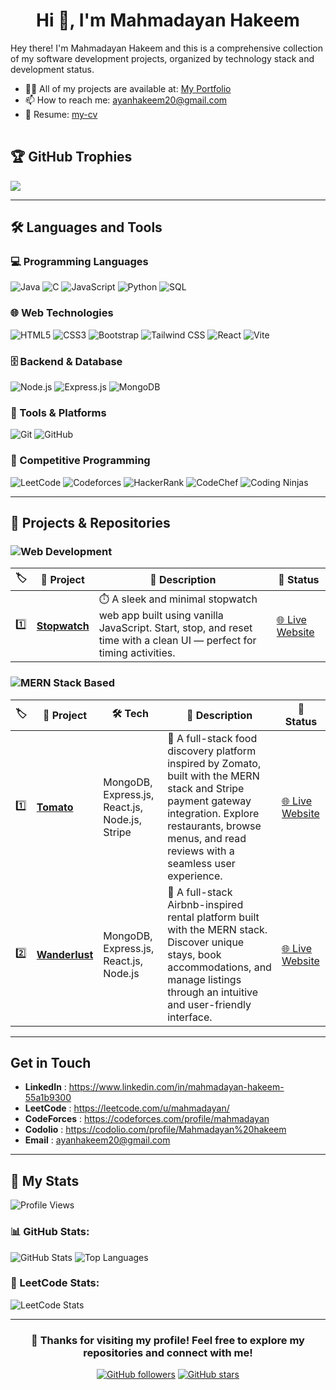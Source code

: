 <h1 align="center">Hi 👋, I'm  Mahmadayan Hakeem</h1>

<table>
  <tr>
      <p>
        Hey there! I'm Mahmadayan Hakeem and this is a comprehensive collection of my software development projects, organized by technology stack and development status.
      </p>
      <ul>
        <li>👨‍💻 All of my projects are available at: <a href="https://www.gradai.in/portfolio/ayanhakeem20">My Portfolio</a></li>
        <li>📫 How to reach me: <a href="mailto:[YourEmail@example.com]">ayanhakeem20@gmail.com</a></li>
        <li>📄 Resume: <a href="![SQL](https://img.shields.io/badge/SQL-4479A1?style=for-the-badge&logo=mysql&logoColor=white)">my-cv</a></li>
      </ul>
  </tr>
</table>

## 🏆 GitHub Trophies

![](https://github-profile-trophy.vercel.app/?username=ayanhakeem&theme=radical&no-frame=false&no-bg=true&margin-w=4)

---

## 🛠️ Languages and Tools

### 💻 Programming Languages
![Java](https://img.shields.io/badge/Java-007396?style=for-the-badge&logo=java&logoColor=white)
![C](https://img.shields.io/badge/C-A8B9CC?style=for-the-badge&logo=c&logoColor=white)
![JavaScript](https://img.shields.io/badge/JavaScript-F7DF1E?style=for-the-badge&logo=javascript&logoColor=black)
![Python](https://img.shields.io/badge/Python-3776AB?style=for-the-badge&logo=python&logoColor=white)
![SQL](https://img.shields.io/badge/SQL-4479A1?style=for-the-badge&logo=mysql&logoColor=white)



### 🌐 Web Technologies
![HTML5](https://img.shields.io/badge/HTML5-E34F26?style=for-the-badge&logo=html5&logoColor=white)
![CSS3](https://img.shields.io/badge/CSS3-1572B6?style=for-the-badge&logo=css3&logoColor=white)
![Bootstrap](https://img.shields.io/badge/Bootstrap-563D7C?style=for-the-badge&logo=bootstrap&logoColor=white)
![Tailwind CSS](https://img.shields.io/badge/Tailwind_CSS-06B6D4?style=for-the-badge&logo=tailwindcss&logoColor=white)
![React](https://img.shields.io/badge/React-20232A?style=for-the-badge&logo=react&logoColor=61DAFB)
![Vite](https://img.shields.io/badge/Vite-646CFF?style=for-the-badge&logo=vite&logoColor=white)

### 🗄️ Backend & Database
![Node.js](https://img.shields.io/badge/Node.js-339933?style=for-the-badge&logo=nodedotjs&logoColor=white)
![Express.js](https://img.shields.io/badge/Express.js-404D59?style=for-the-badge&logo=express&logoColor=white)
![MongoDB](https://img.shields.io/badge/MongoDB-47A248?style=for-the-badge&logo=mongodb&logoColor=white)



### 🔧 Tools & Platforms
![Git](https://img.shields.io/badge/Git-F05032?style=for-the-badge&logo=git&logoColor=white)
![GitHub](https://img.shields.io/badge/GitHub-181717?style=for-the-badge&logo=github&logoColor=white)


### 💪 Competitive Programming
![LeetCode](https://img.shields.io/badge/LeetCode-FFA116?style=for-the-badge&logo=leetcode&logoColor=white)
![Codeforces](https://img.shields.io/badge/Codeforces-1F8ACB?style=for-the-badge&logo=codeforces&logoColor=white)
![HackerRank](https://img.shields.io/badge/HackerRank-2EC866?style=for-the-badge&logo=HackerRank&logoColor=white)
![CodeChef](https://img.shields.io/badge/CodeChef-5B4638?style=for-the-badge&logo=CodeChef&logoColor=white)
![Coding Ninjas](https://img.shields.io/badge/Coding%20Ninjas-DD6620?style=for-the-badge&logo=CodingNinjas&logoColor=white)


---

## 🚀 Projects & Repositories

### ![Web Development](https://img.shields.io/badge/Web%20Development-F7DF1E?style=for-the-badge&logo=javascript&logoColor=black)

| 🏷️  | 📂 Project                                                        | 📝 Description                                                                                                                                             | 🔗 Status                                                       |
| --- | ----------------------------------------------------------------- | ---------------------------------------------------------------------------------------------------------------------------------------------------------- | --------------------------------------------------------------- |
| 1️⃣  | [**Stopwatch**](https://github.com/ayanhakeem/stop-watch)        | ⏱️ A sleek and minimal stopwatch web app built using vanilla JavaScript. Start, stop, and reset time with a clean UI — perfect for timing activities.      | [🌐 Live Website](https://stop-watch-y1ig.onrender.com/)        |



### ![MERN Stack Based](https://img.shields.io/badge/MERN%20Stack%20Based-3C873A?style=for-the-badge&logo=node.js&logoColor=white)

| 🏷️ | 📂 Project                                                                   | 🛠️ Tech                                                       | 📝 Description                                                                                                                                                                                                                                   | 🔗 Status                                                                    |
| --- | ---------------------------------------------------------------------------- | --------------------------------------------------------------------------- | ------------------------------------------------------------------------------------------------------------------------------------------------------------------------------------------------------------------------------------------------ | ---------------------------------------------------------------------------- |
| 1️⃣ | [**Tomato**](https://github.com/ayanhakeem/food-app)          | MongoDB, Express.js, React.js, Node.js, Stripe                              | 🍕 A full-stack food discovery platform inspired by Zomato, built with the MERN stack and Stripe payment gateway integration. Explore restaurants, browse menus, and read reviews with a seamless user experience.                               | [🌐 Live Website](https://food-del-fronted-ibvk.onrender.com/) |
| 2️⃣ | [**Wanderlust**](https://github.com/ayanhakeem/Airbnb)          | MongoDB, Express.js, React.js, Node.js                                       | 🏡 A full-stack Airbnb-inspired rental platform built with the MERN stack. Discover unique stays, book accommodations, and manage listings through an intuitive and user-friendly interface.                         | [🌐 Live Website](https://wanderlust-1zwz.onrender.com/) |


<!-- Replace or fill in your actual projects here like in the original -->

---

## Get in Touch

- **LinkedIn** : https://www.linkedin.com/in/mahmadayan-hakeem-55a1b9300
- **LeetCode** : https://leetcode.com/u/mahmadayan/
- **CodeForces** : https://codeforces.com/profile/mahmadayan
- **Codolio** : https://codolio.com/profile/Mahmadayan%20hakeem
- **Email** : ayanhakeem20@gmail.com

---

## 🌟 My Stats

![Profile Views](https://komarev.com/ghpvc/?username=ayanhakeem&label=Profile%20views&color=0e75b6&style=flat)

### 📊 GitHub Stats:

![GitHub Stats](https://github-readme-stats.vercel.app/api?username=ayanhakeem&show_icons=true&theme=tokyonight&rank_icon=github&hide_border=true)
![Top Languages](https://github-readme-stats.vercel.app/api/top-langs/?username=ayanhakeem&layout=compact&theme=tokyonight&hide_border=true)

### 🚀 LeetCode Stats:
![LeetCode Stats](https://leetcard.jacoblin.cool/mahmadayan?theme=dark&font=Hind%20Vadodara&ext=heatmap)

---

<div align="center">

### 🌟 Thanks for visiting my profile! Feel free to explore my repositories and connect with me!

[![GitHub followers](https://img.shields.io/github/followers/ayanhakeem?style=social)](https://github.com/[YourGitHubUsername])
[![GitHub stars](https://img.shields.io/github/stars/ayanhakeem?style=social)](https://github.com/[YourGitHubUsername])

</div>

